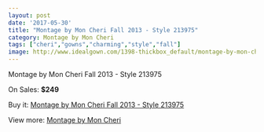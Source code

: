 ```yaml
---
layout: post
date: '2017-05-30'
title: "Montage by Mon Cheri Fall 2013 - Style 213975"
category: Montage by Mon Cheri
tags: ["cheri","gowns","charming","style","fall"]
image: http://www.idealgown.com/1398-thickbox_default/montage-by-mon-cheri-fall-2013-style-213975.jpg
---
```

Montage by Mon Cheri Fall 2013 - Style 213975

On Sales: **$249**
<a href="https://www.idealgown.com/en/montage-by-mon-cheri/636-montage-by-mon-cheri-fall-2013-style-213975.html"><amp-img layout="responsive" width="600" height="600" src="//www.idealgown.com/1398-thickbox_default/montage-by-mon-cheri-fall-2013-style-213975.jpg" alt="Montage by Mon Cheri Fall 2013 - Style 213975 0" /></a>
<a href="https://www.idealgown.com/en/montage-by-mon-cheri/636-montage-by-mon-cheri-fall-2013-style-213975.html"><amp-img layout="responsive" width="600" height="600" src="//www.idealgown.com/1399-thickbox_default/montage-by-mon-cheri-fall-2013-style-213975.jpg" alt="Montage by Mon Cheri Fall 2013 - Style 213975 1" /></a>

Buy it: [Montage by Mon Cheri Fall 2013 - Style 213975](https://www.idealgown.com/en/montage-by-mon-cheri/636-montage-by-mon-cheri-fall-2013-style-213975.html "Montage by Mon Cheri Fall 2013 - Style 213975")

View more: [Montage by Mon Cheri](https://www.idealgown.com/en/9-montage-by-mon-cheri "Montage by Mon Cheri")